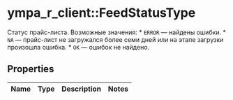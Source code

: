 # ympa_r_client::FeedStatusType

Статус прайс-листа.  Возможные значения:    * `ERROR` — найдены ошибки.   * `NA` — прайс-лист не загружался более семи дней или на этапе загрузки произошла ошибка.   * `OK` — ошибок не найдено. 

## Properties
Name | Type | Description | Notes
------------ | ------------- | ------------- | -------------


